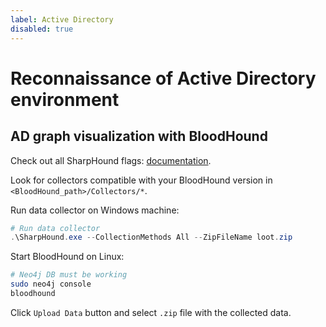 ```yaml
---
label: Active Directory
disabled: true
---
```


# Reconnaissance of Active Directory environment

## AD graph visualization with BloodHound

Check out all SharpHound flags: [documentation](https://bloodhound.readthedocs.io/en/latest/data-collection/sharphound-all-flags.html).

Look for collectors compatible with your BloodHound version in `<BloodHound_path>/Collectors/*`.

Run data collector on Windows machine:

```powershell
# Run data collector
.\SharpHound.exe --CollectionMethods All --ZipFileName loot.zip
```

Start BloodHound on Linux:

```bash
# Neo4j DB must be working
sudo neo4j console
bloodhound
```

Click `Upload Data` button and select `.zip` file with the collected data.
